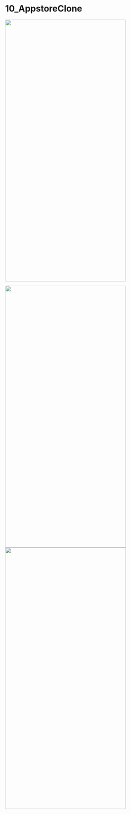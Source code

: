 

# 10_AppstoreClone



<img src="https://media.giphy.com/media/GCS3RblaQTSkpIUEyw/giphy.gif" width="390" height="844"/>  




<img src="/light.PNG" width="390" height="844"/>  <img src="/dark.PNG" width="390" height="844"/>
